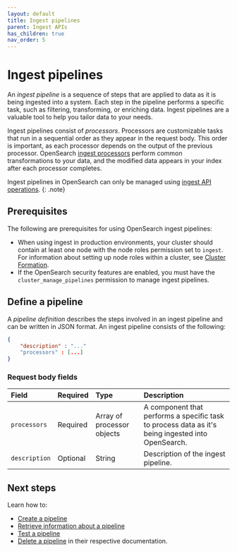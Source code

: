 ```yaml
---
layout: default
title: Ingest pipelines
parent: Ingest APIs
has_children: true
nav_order: 5
---
```


# Ingest pipelines

An _ingest pipeline_ is a sequence of steps that are applied to data as it is being ingested into a system. Each step in the pipeline performs a specific task, such as filtering, transforming, or enriching data. Ingest pipelines are a valuable tool to help you tailor data to your needs.  

Ingest pipelines consist of _processors_. Processors are customizable tasks that run in a sequential order as they appear in the request body. This order is important, as each processor depends on the output of the previous processor. OpenSearch [ingest processors]({{site.url}}{{site.baseurl}}/api-reference/ingest-apis/ingest-processors/) perform common transformations to your data, and the modified data appears in your index after each processor completes.

Ingest pipelines in OpenSearch can only be managed using [ingest API operations]({{site.url}}{{site.baseurl}}/api-reference/ingest-apis/index/).
{: .note}

## Prerequisites 

The following are prerequisites for using OpenSearch ingest pipelines:

- When using ingest in production environments, your cluster should contain at least one node with the node roles permission set to `ingest`. For information about setting up node roles within a cluster, see [Cluster Formation]({{site.url}}{{site.baseurl}}/opensearch/cluster/).
- If the OpenSearch security features are enabled, you must have the `cluster_manage_pipelines` permission to manage ingest pipelines.

## Define a pipeline

A _pipeline definition_ describes the steps involved in an ingest pipeline and can be written in JSON format. An ingest pipeline consists of the following:

```json
{
    "description" : "..."
    "processors" : [...]
}
```

### Request body fields

Field | Required | Type | Description
:--- | :--- | :--- | :---
`processors` | Required | Array of processor objects | A component that performs a specific task to process data as it's being ingested into OpenSearch.
`description` | Optional | String | Description of the ingest pipeline. 

## Next steps

Learn how to:

- [Create a pipeline]({{site.url}}{{site.baseurl}}/api-reference/ingest-apis/create-ingest/)
- [Retrieve information about a pipeline]({{site.url}}{{site.baseurl}}/api-reference/ingest-apis/get-ingest/)
- [Test a pipeline]({{site.url}}{{site.baseurl}}/api-reference/ingest-apis/simulate-ingest/)
- [Delete a pipeline]({{site.url}}{{site.baseurl}}/ingest-apis/delete-ingest/) in their respective documentation.
